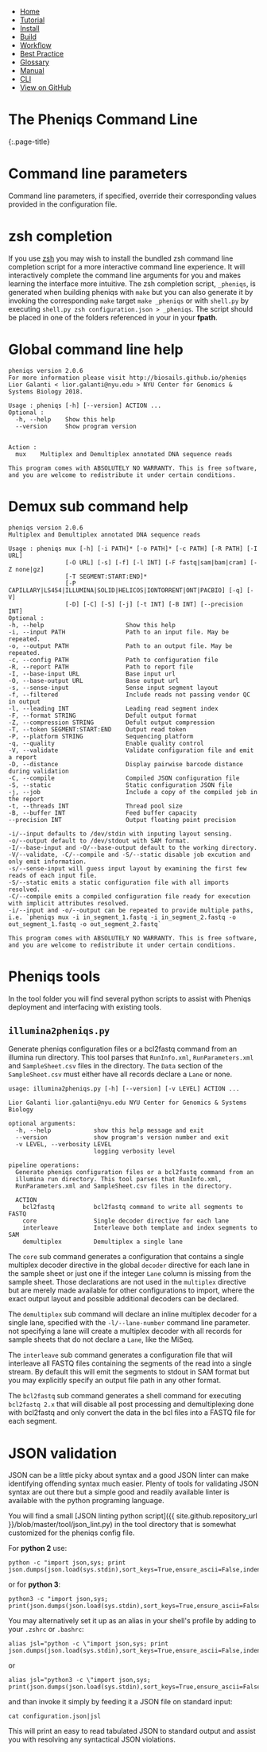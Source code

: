 <!--
    Pheniqs : PHilology ENcoder wIth Quality Statistics
    Copyright (C) 2018  Lior Galanti
    NYU Center for Genetics and System Biology

    Author: Lior Galanti <lior.galanti@nyu.edu>

    This program is free software: you can redistribute it and/or modify
    it under the terms of the GNU Affero General Public License as
    published by the Free Software Foundation, either version 3 of the
    License, or (at your option) any later version.

    This program is distributed in the hope that it will be useful,
    but WITHOUT ANY WARRANTY; without even the implied warranty of
    MERCHANTABILITY or FITNESS FOR A PARTICULAR PURPOSE.  See the
    GNU Affero General Public License for more details.

    You should have received a copy of the GNU Affero General Public License
    along with this program.  If not, see <http://www.gnu.org/licenses/>.
-->

<section id="navigation">
    <ul>
        <li><a                  href="/pheniqs/2.0/">Home</a></li>
        <li><a                  href="/pheniqs/2.0/tutorial.html">Tutorial</a></li>
        <li><a                  href="/pheniqs/2.0/install.html">Install</a></li>
        <li><a                  href="/pheniqs/2.0/build.html">Build</a></li>
        <li><a                  href="/pheniqs/2.0/workflow.html">Workflow</a></li>
        <li><a                  href="/pheniqs/2.0/best_practices.html">Best Practice</a></li>
        <li><a                  href="/pheniqs/2.0/glossary.html">Glossary</a></li>
        <li><a                  href="/pheniqs/2.0/manual.html">Manual</a></li>
        <li><a class="active"   href="/pheniqs/2.0/cli.html">CLI</a></li>
        <li><a class="github"   href="http://github.com/biosails/pheniqs">View on GitHub</a></li>
    </ul>
    <div class="clear" />
</section>

# The Pheniqs Command Line
{:.page-title}

# Command line parameters
Command line parameters, if specified, override their corresponding values provided in the configuration file.

# zsh completion
If you use [zsh](https://en.wikipedia.org/wiki/Z_shell) you may wish to install the bundled zsh command line completion script for a more interactive command line experience. It will interactively complete the command line arguments for you and makes learning the interface more intuitive. The zsh completion script, `_pheniqs`, is generated when building pheniqs with `make` but you can also generate it by invoking the corresponding `make` target `make _pheniqs` or with `shell.py` by executing `shell.py zsh configuration.json > _pheniqs`. The script should be placed in one of the folders referenced in your in your **fpath**.

# Global command line help

    pheniqs version 2.0.6
    For more information please visit http://biosails.github.io/pheniqs
    Lior Galanti < lior.galanti@nyu.edu > NYU Center for Genomics & Systems Biology 2018.

    Usage : pheniqs [-h] [--version] ACTION ...
    Optional :
      -h, --help    Show this help
      --version     Show program version


    Action :
      mux    Multiplex and Demultiplex annotated DNA sequence reads

    This program comes with ABSOLUTELY NO WARRANTY. This is free software,
    and you are welcome to redistribute it under certain conditions.

# Demux sub command help

    pheniqs version 2.0.6
    Multiplex and Demultiplex annotated DNA sequence reads

    Usage : pheniqs mux [-h] [-i PATH]* [-o PATH]* [-c PATH] [-R PATH] [-I URL]
                    [-O URL] [-s] [-f] [-l INT] [-F fastq|sam|bam|cram] [-Z none|gz]
                    [-T SEGMENT:START:END]*
                    [-P CAPILLARY|LS454|ILLUMINA|SOLID|HELICOS|IONTORRENT|ONT|PACBIO] [-q] [-V]
                    [-D] [-C] [-S] [-j] [-t INT] [-B INT] [--precision INT]
    Optional :
    -h, --help                       Show this help
    -i, --input PATH                 Path to an input file. May be repeated.
    -o, --output PATH                Path to an output file. May be repeated.
    -c, --config PATH                Path to configuration file
    -R, --report PATH                Path to report file
    -I, --base-input URL             Base input url
    -O, --base-output URL            Base output url
    -s, --sense-input                Sense input segment layout
    -f, --filtered                   Include reads not passing vendor QC in output
    -l, --leading INT                Leading read segment index
    -F, --format STRING              Defult output format
    -Z, --compression STRING         Defult output compression
    -T, --token SEGMENT:START:END    Output read token
    -P, --platform STRING            Sequencing platform
    -q, --quality                    Enable quality control
    -V, --validate                   Validate configuration file and emit a report
    -D, --distance                   Display pairwise barcode distance during validation
    -C, --compile                    Compiled JSON configuration file
    -S, --static                     Static configuration JSON file
    -j, --job                        Include a copy of the compiled job in the report
    -t, --threads INT                Thread pool size
    -B, --buffer INT                 Feed buffer capacity
    --precision INT                  Output floating point precision

    -i/--input defaults to /dev/stdin with inputing layout sensing.
    -o/--output default to /dev/stdout with SAM format.
    -I/--base-input and -O/--base-output default to the working directory.
    -V/--validate, -C/--compile and -S/--static disable job excution and only emit information.
    -s/--sense-input will guess input layout by examining the first few reads of each input file.
    -S/--static emits a static configuration file with all imports resolved.
    -C/--compile emits a compiled configuration file ready for execution with implicit attributes resolved.
    -i/--input and -o/--output can be repeated to provide multiple paths,
    i.e. `pheniqs mux -i in_segment_1.fastq -i in_segment_2.fastq -o out_segment_1.fastq -o out_segment_2.fastq`

    This program comes with ABSOLUTELY NO WARRANTY. This is free software,
    and you are welcome to redistribute it under certain conditions.


# Pheniqs tools
In the tool folder you will find several python scripts to assist with Pheniqs deployment and interfacing with existing tools.

## `illumina2pheniqs.py`

Generate pheniqs configuration files or a bcl2fastq command from an illumina run directory. This tool parses that `RunInfo.xml`, `RunParameters.xml` and `SampleSheet.csv` files in the directory. The `Data` section of the `SampleSheet.csv` must either have all records declare a `Lane` or none.

    usage: illumina2pheniqs.py [-h] [--version] [-v LEVEL] ACTION ...

    Lior Galanti lior.galanti@nyu.edu NYU Center for Genomics & Systems Biology

    optional arguments:
      -h, --help            show this help message and exit
      --version             show program's version number and exit
      -v LEVEL, --verbosity LEVEL
                            logging verbosity level

    pipeline operations:
      Generate pheniqs configuration files or a bcl2fastq command from an
      illumina run directory. This tool parses that RunInfo.xml,
      RunParameters.xml and SampleSheet.csv files in the directory.

      ACTION
        bcl2fastq           bcl2fastq command to write all segments to FASTQ
        core                Single decoder directive for each lane
        interleave          Interleave both template and index segments to SAM
        demultiplex         Demultiplex a single lane

The `core` sub command generates a configuration that contains a single multiplex decoder directive in the global `decoder` directive for each lane
in the sample sheet or just one if the integer `Lane` column is missing from the sample sheet.
Those declarations are not used in the `multiplex` directive but are merely made available for other configurations to import, where the exact output layout and possible additional decoders can be declared.

The `demultiplex` sub command will declare an inline multiplex decoder for a single lane, specified with the `-l/--lane-number` command line parameter.
not specifying a lane will create a multiplex decoder with all records for sample sheets that do not declare a `Lane`, like the MiSeq.

The `interleave` sub command generates a configuration file that will interleave all FASTQ files containing the segments of the read into a single stream. By default this will emit the segments to stdout in SAM format but you may explicitly specify an output file path in any other format.

The `bcl2fastq` sub command generates a shell command for executing `bcl2fastq 2.x` that will disable all post processing and demultiplexing done with bcl2fastq and only convert the data in the bcl files into a FASTQ file for each segment.

# JSON validation

JSON can be a little picky about syntax and a good JSON linter can make identifying offending syntax much easier. Plenty of tools for validating JSON syntax are out there but a simple good and readily available linter is available with the python programing language.

You will find a small [JSON linting python script]({{ site.github.repository_url }}/blob/master/tool/json_lint.py) in the tool directory that is somewhat customized for the pheniqs config file.

For **python 2** use:

    python -c "import json,sys; print json.dumps(json.load(sys.stdin),sort_keys=True,ensure_ascii=False,indent=4).encode('utf8')"

or for **python 3**:

    python3 -c "import json,sys; print(json.dumps(json.load(sys.stdin),sort_keys=True,ensure_ascii=False,indent=4))"

You may alternatively set it up as an alias in your shell's profile by adding to your `.zshrc` or `.bashrc`:

    alias jsl="python -c \"import json,sys; print json.dumps(json.load(sys.stdin),sort_keys=True,ensure_ascii=False,indent=4).encode('utf8')\""

or

    alias jsl="python3 -c \"import json,sys; print(json.dumps(json.load(sys.stdin),sort_keys=True,ensure_ascii=False,indent=4))\""

and than invoke it simply by feeding it a JSON file on standard input:

    cat configuration.json|jsl

This will print an easy to read tabulated JSON to standard output and assist you with resolving any syntactical JSON violations.
